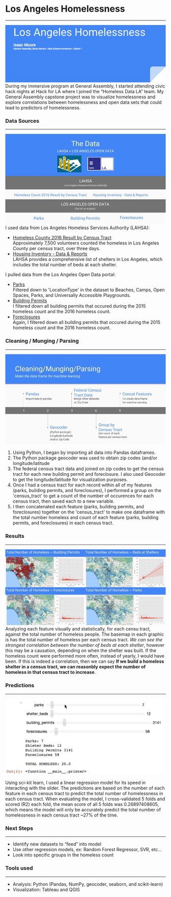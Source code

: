 # Los Angeles Homelessness
---
![Presentation](img/rm/overview-rm.png)
During my immersive program at General Assembly, I started attending civic hack nights at Hack for LA where I joined the “Homeless Data LA” team. My General Assembly capstone project was to visualize homelessness and explore correlations between homelessness and open data sets that could lead to predictors of homelessness.  

### Data Sources
---
![Presentation](img/rm/data_sources.jpg)
I used data from Los Angeles Homeless Services Authority (LAHSA):  

- [Homeless County 2016 Result by Census Tract](https://www.lahsa.org/homeless-count/reports#collapseThree2016)  
Approximately 7,500 volunteers counted the homeless in Los Angeles County per census tract, over three days.
- [Housing Inventory - Data & Reports](https://www.lahsa.org/homeless-count/housing-inventory/reports)  
LAHSA provides a comprehensive list of shelters in Los Angeles, which includes the total number of beds at each shelter.

I pulled data from the Los Angeles Open Data portal:

-  [Parks](https://data.lacity.org/A-Livable-and-Sustainable-City/Department-of-Recreation-and-Parks-Facility-and-Pa/ax8j-dhzm)  
Filtered down to 'LocationType' in the dataset to Beaches, Camps, Open Spaces, Parks, and Universally Accessible Playgrounds.  
- [Building Permits](https://data.lacity.org/A-Prosperous-City/Building-Permits/nbyu-2ha9)  
I filtered down all building permits that occured during the 2015 homeless count and the 2016 homeless count.
- [Foreclosures](https://data.lacity.org/A-Well-Run-City/2016-Registered-Foreclosure-Properties/hbin-6gap)   
Again, I filtered down all building permits that occured during the 2015 homeless count and the 2016 homeless count.  

### Cleaning / Munging / Parsing
---
![Presentation](img/rm/data_cleaning.jpg)  

1. Using Python, I began by importing all data into Pandas dataframes.  
2. The Python package geocoder was used to obtain zip codes (and/or longitude/latitude   
3. The federal census tract data and joined on zip codes to get the census tract for each new building permit and foreclosure. I also used Geocoder to get the longitude/latitude for visualization purposes.  
4. Once I had a census tract for each record within all of my features (parks, building permits, and foreclosures), I performed a group on the 'census_tract' to get a count of the number of occurences for each census tract, then saved each to a new variable.
5. I then concatenated each feature (parks, building permits, and foreclosures) together on the 'census_tract' to make one dataframe with the total number homeless and count of each feature (parks, building permits, and foreclosures) in each census tract.

### Results
---
![Results](img/rm/results.jpg)  
Analyzing each feature visually and statistically, for each censu tract, against the total number of homeless people. The basemap in each graphic is has the total number of homeless per each census tract. *We can see the strongest correlation between the number of beds  at each shelter*, however this may be a causation, depending on when the shelter was built. If the homeless count were performed more often, instead of yearly, I would have been. If this is indeed a correlation, then we can say **If we build a homeless shelter in a census tract, we can reasonbly expect the number of homeless in that census tract to increase**.

### Predictions
---
![Slider](img/slider.gif)  

Using sci-kit learn, I used a linear regression model for its speed in interacting with the slider. The predictions are based on the number of each feature in each census tract to predict the total number of homelessness in each census tract. When evaluating the model, I cross-validated 5 folds and scored (R2) each fold, the mean score of all 5 folds was 0.26897408605, which means the model will only be accurately predict the total number of homelessness in each census tract ~27% of the time. 

### Next Steps
---
- Identify new datasets to “feed” into model
- Use other regression models, ex: Random Forest Regressor, SVR, etc...
- Look into specific groups in the homeless count


### Tools used
---
- Analysis: Python (Pandas, NumPy, geocoder, seaborn, and scikit-learn)   
- Visualization: Tableau and QGIS  